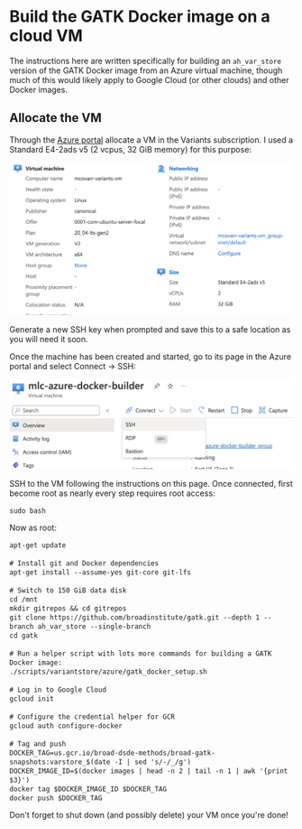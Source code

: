 # Build the GATK Docker image on a cloud VM

The instructions here are written specifically for building an `ah_var_store` version of the GATK Docker image from an
Azure virtual machine, though much of this would likely apply to Google Cloud (or other clouds) and other Docker images.


## Allocate the VM

Through the [Azure portal](https://portal.azure.com/) allocate a VM in the Variants subscription. I used a Standard
E4-2ads v5 (2 vcpus, 32 GiB memory) for this purpose:

![Azure VM for building Docker image](./Azure%20VM%20for%20building%20Docker%20image.png)

Generate a new SSH key when prompted and save this to a safe location as you will need it soon. 

Once the machine has been created and started, go to its page in the Azure portal and select Connect -> SSH:


![Connect to Azure VM](./Azure%20VM%20Connect%20SSH.png)

SSH to the VM following the instructions on this page. Once connected, first become root as nearly every step requires
root access:

```
sudo bash
```

Now as root:

```
apt-get update

# Install git and Docker dependencies
apt-get install --assume-yes git-core git-lfs

# Switch to 150 GiB data disk
cd /mnt
mkdir gitrepos && cd gitrepos
git clone https://github.com/broadinstitute/gatk.git --depth 1 --branch ah_var_store --single-branch
cd gatk

# Run a helper script with lots more commands for building a GATK Docker image:
./scripts/variantstore/azure/gatk_docker_setup.sh

# Log in to Google Cloud
gcloud init

# Configure the credential helper for GCR
gcloud auth configure-docker

# Tag and push
DOCKER_TAG=us.gcr.io/broad-dsde-methods/broad-gatk-snapshots:varstore_$(date -I | sed 's/-/_/g')
DOCKER_IMAGE_ID=$(docker images | head -n 2 | tail -n 1 | awk '{print $3}')
docker tag $DOCKER_IMAGE_ID $DOCKER_TAG
docker push $DOCKER_TAG
```

Don't forget to shut down (and possibly delete) your VM once you're done!
